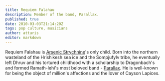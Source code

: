 ```yaml
---
title: Requiem Falahau
description: Member of the band, Parallax.
published: true
date: 2010-03-03T21:14:20Z
tags: pop culture, musicians
author: atturis
editor: markdown
---
```


Requiem Falahau is [Arsenic Strychnine](/pop-culture-figures/arsenic-strychnine "wikilink")'s only child. Born into the northern wasteland of the Hrishikesh sea ice and the Sompjufylv tribe, he eventually left Dhruv and his tortured childhood with a scholarship to Dragonbach's and formed Ramath-lehi's most beloved band - [Parallax](/entertainment/parallax "wikilink"). He is well-known for being the object of million's affections and the lover of Cayson Lapices.